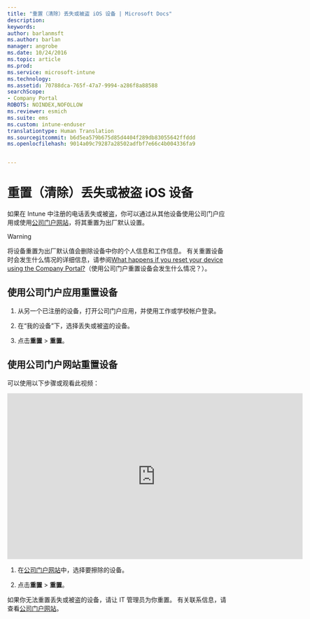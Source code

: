 ```yaml
---
title: "重置（清除）丢失或被盗 iOS 设备 | Microsoft Docs"
description: 
keywords: 
author: barlanmsft
ms.author: barlan
manager: angrobe
ms.date: 10/24/2016
ms.topic: article
ms.prod: 
ms.service: microsoft-intune
ms.technology: 
ms.assetid: 70788dca-765f-47a7-9994-a286f8a88588
searchScope:
- Company Portal
ROBOTS: NOINDEX,NOFOLLOW
ms.reviewer: esmich
ms.suite: ems
ms.custom: intune-enduser
translationtype: Human Translation
ms.sourcegitcommit: b6d5ea579b675d85d4404f289db83055642ffddd
ms.openlocfilehash: 9014a09c79287a28502adfbf7e66c4b004336fa9


---
```



# <a name="reset-erase-your-lost-or-stolen-ios-device"></a>重置（清除）丢失或被盗 iOS 设备

如果在 Intune 中注册的电话丢失或被盗，你可以通过从其他设备使用公司门户应用或使用[公司门户网站](http://portal.manage.microsoft.com)，将其重置为出厂默认设置。

> [!WARNING]
> 将设备重置为出厂默认值会删除设备中你的个人信息和工作信息。 有关重置设备时会发生什么情况的详细信息，请参阅[What happens if you reset your device using the Company Portal?](what-happens-if-you-reset-your-device-using-the-company-portal-ios.md)（使用公司门户重置设备会发生什么情况？）。

## <a name="to-reset-your-device-using-the-company-portal-app"></a>使用公司门户应用重置设备

1.  从另一个已注册的设备，打开公司门户应用，并使用工作或学校帐户登录。

2.  在“我的设备”下，选择丢失或被盗的设备。

3.  点击**重置** &gt; **重置**。

## <a name="to-reset-your-device-using-the-company-portal-website"></a>使用公司门户网站重置设备

可以使用以下步骤或观看此视频：

<iframe width="675" height="379" src="https://www.youtube.com/embed/3rrXe8XmtgU" frameborder="0" allowfullscreen></iframe>

1.  在[公司门户网站](http://portal.manage.microsoft.com)中，选择要擦除的设备。

2.  点击**重置** &gt; **重置**。

如果你无法重置丢失或被盗的设备，请让 IT 管理员为你重置。 有关联系信息，请查看[公司门户网站](http://portal.manage.microsoft.com)。



<!--HONumber=Dec16_HO2-->


